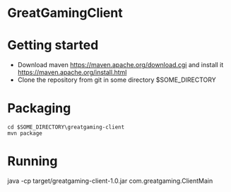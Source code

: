 # GreatGamingClient
# Getting started
- Download maven https://maven.apache.org/download.cgi and install it https://maven.apache.org/install.html
- Clone the repository from git in some directory $SOME_DIRECTORY

# Packaging
```
cd $SOME_DIRECTORY\greatgaming-client
mvn package
```

# Running
java -cp target/greatgaming-client-1.0.jar com.greatgaming.ClientMain